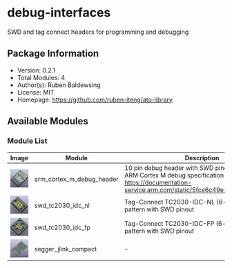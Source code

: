 # debug-interfaces

SWD and tag connect headers for programming and debugging

## Package Information

- Version: 0.2.1
- Total Modules: 4
- Author(s): Ruben Baldewsing
- License: MIT
- Homepage: https://github.com/ruben-iteng/ato-library

## Available Modules

### Module List

| Image | Module | Description |
|-------|--------|-------------|
|![arm_cortex_m_debug_header](https://github.com/ruben-iteng/ato-library/raw/main/packages/debug-interfaces/assets/arm_cortex_m_debug_header.png)| arm_cortex_m_debug_header | 10 pin debug header with SWD pinout according to ARM Cortex M debug specification<br>    https://documentation-service.arm.com/static/5fce6c49e167456a35b36af1 |
|![swd_tc2030_idc_nl](https://github.com/ruben-iteng/ato-library/raw/main/packages/debug-interfaces/assets/swd_tc2030_idc_nl.png)| swd_tc2030_idc_nl | Tag-Connect TC2030-IDC-NL (6-pin) landing pattern with SWD pinout |
|![swd_tc2030_idc_fp](https://github.com/ruben-iteng/ato-library/raw/main/packages/debug-interfaces/assets/swd_tc2030_idc_fp.png)| swd_tc2030_idc_fp | Tag-Connect TC2030-IDC-FP (6-pin) landing pattern with SWD pinout |
|![segger_jlink_compact](https://github.com/ruben-iteng/ato-library/raw/main/packages/debug-interfaces/assets/segger_jlink_compact.png)| segger_jlink_compact | - |
